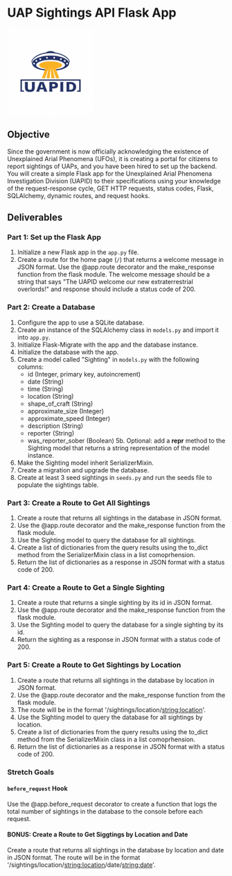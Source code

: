 # UAP Sightings API Flask App

<img src="./assets/uapid.png" width="200" height="200" alt="UAPID logo"/>

## Objective

Since the government is now officially acknowledging the existence of Unexplained Arial Phenomena (UFOs), it is creating a portal for citizens to report sightings of UAPs, and you have been hired to set up the backend.  You will create a simple Flask app for the Unexplained Arial Phenomena Investigation Division (UAPID) to their specifications using your knowledge of the request-response cycle, GET HTTP requests, status codes, Flask, SQLAlchemy, dynamic routes, and request hooks.

## Deliverables

### Part 1: Set up the Flask App
1. Initialize a new Flask app in the `app.py` file.
2. Create a route for the home page (`/`) that returns a welcome message in JSON format.  Use the @app.route decorator and the make_response function from the flask module. The welcome message should be a string that says "The UAPID welcome our new extraterrestrial overlords!" and response should include a status code of 200.

### Part 2: Create a Database
1. Configure the app to use a SQLite database.
2. Create an instance of the SQLAlchemy class in `models.py` and import it into `app.py`.
3. Initialize Flask-Migrate with the app and the database instance.
4. Initialize the database with the app.
5. Create a model called "Sighting" in `models.py` with the following columns:
    - id (Integer, primary key, autoincrement)
    - date (String)
    - time (String)
    - location (String)
    - shape_of_craft (String)
    - approximate_size (Integer)
    - approximate_speed (Integer)
    - description (String)
    - reporter (String)
    - was_reporter_sober (Boolean)
    5b. Optional: add a __repr__ method to the Sighting model that returns a string representation of the model instance.
6. Make the Sighting model inherit SerializerMixin.
7. Create a migration and upgrade the database.
8. Create at least 3 seed sightings in `seeds.py` and run the seeds file to populate the sightings table.

### Part 3: Create a Route to Get All Sightings
1. Create a route that returns all sightings in the database in JSON format.
2. Use the @app.route decorator and the make_response function from the flask module.
3. Use the Sighting model to query the database for all sightings.
4. Create a list of dictionaries from the query results using the to_dict method from the SerializerMixin class in a list comoprhension.
5. Return the list of dictionaries as a response in JSON format with a status code of 200.

### Part 4: Create a Route to Get a Single Sighting
1. Create a route that returns a single sighting by its id in JSON format.
2. Use the @app.route decorator and the make_response function from the flask module.
3. Use the Sighting model to query the database for a single sighting by its id.
4. Return the sighting as a response in JSON format with a status code of 200.

### Part 5: Create a Route to Get Sightings by Location
1. Create a route that returns all sightings in the database by location in JSON format.
2. Use the @app.route decorator and the make_response function from the flask module.
3. The route will be in the format '/sightings/location/<string:location>'.
4. Use the Sighting model to query the database for all sightings by location.
5. Create a list of dictionaries from the query results using the to_dict method from the SerializerMixin class in a list comoprhension.
6. Return the list of dictionaries as a response in JSON format with a status code of 200.

### Stretch Goals

#### `before_request` Hook
Use the @app.before_request decorator to create a function that logs the total number of sightings in the database to the console before each request.

#### BONUS: Create a Route to Get Siggtings by Location and Date
Create a route that returns all sightings in the database by location and date in JSON format. The route will be in the format '/sightings/location/<string:location>/date/<string:date>'.
